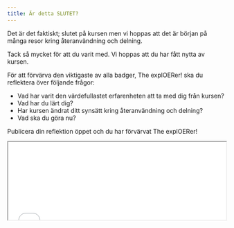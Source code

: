 ```yaml
---
title: Är detta SLUTET?
---
```


Det är det faktiskt; slutet på kursen men vi hoppas att det är början på många resor kring återanvändning och delning.

Tack så mycket för att du varit med. Vi hoppas att du har fått nytta av kursen.

För att förvärva den viktigaste av alla badger, The explOERer! ska du reflektera över följande frågor:  

 - Vad har varit den värdefullastet erfarenheten att ta med dig från kursen?
 - Vad har du lärt dig?
 - Har kursen ändrat ditt synsätt kring återanvändning och delning?
 - Vad ska du göra nu?

Publicera din reflektion öppet och du har förvärvat The explOERer!

<iframe height="180" src="//badges.p2pu.org/en/badge/view/788/embedded/" width="100%"></iframe>
